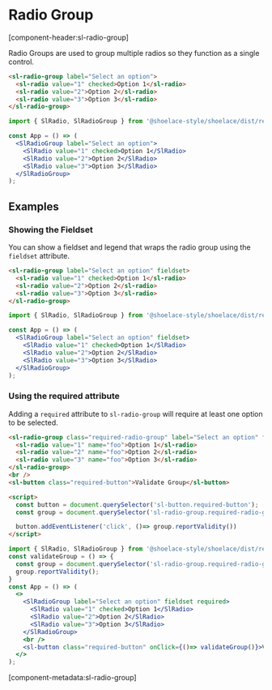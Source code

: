 # Radio Group

[component-header:sl-radio-group]

Radio Groups are used to group multiple radios so they function as a single control.

```html preview
<sl-radio-group label="Select an option">
  <sl-radio value="1" checked>Option 1</sl-radio>
  <sl-radio value="2">Option 2</sl-radio>
  <sl-radio value="3">Option 3</sl-radio>
</sl-radio-group>
```

```jsx react
import { SlRadio, SlRadioGroup } from '@shoelace-style/shoelace/dist/react';

const App = () => (
  <SlRadioGroup label="Select an option">
    <SlRadio value="1" checked>Option 1</SlRadio>
    <SlRadio value="2">Option 2</SlRadio>
    <SlRadio value="3">Option 3</SlRadio>
  </SlRadioGroup>
);
```

## Examples

### Showing the Fieldset

You can show a fieldset and legend that wraps the radio group using the `fieldset` attribute.

```html preview
<sl-radio-group label="Select an option" fieldset>
  <sl-radio value="1" checked>Option 1</sl-radio>
  <sl-radio value="2">Option 2</sl-radio>
  <sl-radio value="3">Option 3</sl-radio>
</sl-radio-group>
```

```jsx react
import { SlRadio, SlRadioGroup } from '@shoelace-style/shoelace/dist/react';

const App = () => (
  <SlRadioGroup label="Select an option" fieldset>
    <SlRadio value="1" checked>Option 1</SlRadio>
    <SlRadio value="2">Option 2</SlRadio>
    <SlRadio value="3">Option 3</SlRadio>
  </SlRadioGroup>
);
```

### Using the required attribute

Adding a `required` attribute to `sl-radio-group` will require at least one option to be selected.

```html preview
<sl-radio-group class="required-radio-group" label="Select an option" fieldset required>
  <sl-radio value="1" name="foo">Option 1</sl-radio>
  <sl-radio value="2" name="foo">Option 2</sl-radio>
  <sl-radio value="3" name="foo">Option 3</sl-radio>
</sl-radio-group>
<br />
<sl-button class="required-button">Validate Group</sl-button>

<script>
  const button = document.querySelector('sl-button.required-button');
  const group = document.querySelector('sl-radio-group.required-radio-group');

  button.addEventListener('click', ()=> group.reportValidity())
</script>
```

```jsx react
import { SlRadio, SlRadioGroup } from '@shoelace-style/shoelace/dist/react';
const validateGroup = () => {
  const group = document.querySelector('sl-radio-group.required-radio-group');
  group.reportValidity();
}
const App = () => (
  <>
    <SlRadioGroup label="Select an option" fieldset required>
      <SlRadio value="1" checked>Option 1</SlRadio>
      <SlRadio value="2">Option 2</SlRadio>
      <SlRadio value="3">Option 3</SlRadio>
    </SlRadioGroup>
    <br />
    <sl-button class="required-button" onClick={()=> validateGroup()}>Validate Group</sl-button>
  </>
);
```

[component-metadata:sl-radio-group]
